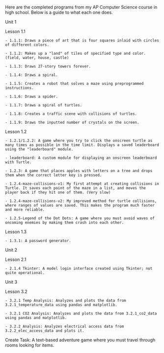 Here are the completed programs from my AP Computer Science course in high school. Below is a guide to what each one does.

Unit 1

  Lesson 1.1
  
    - 1.1.1: Draws a piece of art that is four squares inlaid with circles of different colors.
    
    - 1.1.2: Makes up a "land" of tiles of specified type and color. (field, water, house, castle)
    
    - 1.1.3: Draws 27-story towers forever.
    
    - 1.1.4: Draws a spiral.
    
    - 1.1.5: Creates a robot that solves a maze using preprogrammed instructions.
    
    - 1.1.6: Draws a spider.
    
    - 1.1.7: Draws a spiral of turtles.
    
    - 1.1.8: Creates a traffic scene with collisions of turtles.
    
    - 1.1.9: Draws the inputted number of crystals on the screen.
    
  Lesson 1.2
  
    - 1.2.1/1.2.2: A game where you try to click the onscreen turtle as many times as possible in the time limit. Displays a saved leaderboard using the "leaderboard" module.

    - leaderboard: A custom module for displaying an onscreen leaderboard with Turtle.

    - 1.2.3: A game that places apples with letters on a tree and drops them when the correct letter key is pressed.

    - 1.2.4-maze-collisions-v1: My first attempt at creating collisions in Turtle. It saves each point of the maze in a list, and moves the player back if they hit one of them. (Very slow)

    - 1.2.4-maze-collisions-v2: My improved method for turtle collisions, where ranges of values are saved. This makes the program much faster and more reliable.

    - 1.2.5-Legend of the Dot Dots: A game where you must avoid waves of oncoming enemies by making them crash into each other.

  Lesson 1.3
  
    - 1.3.1: A password generator. 
    
Unit 2

  Lesson 2.1

    - 2.1.4 Tkinter: A model login interface created using Tkinter; not quite operational.

Unit 3

  Lesson 3.2

    - 3.2.1 Temp Analysis: Analyzes and plots the data from 3.2.1_temperature_data using pandas and matplotlib.

    - 3.2.1 CO2 Analysis: Analyzes and plots the data from 3.2.1_co2_data using pandas and matplotlib.

    - 3.2.2 Analysis: Analyzes electrical access data from 3.2.2_elec_access_data and plots it.
  

  Create Task: A text-based adventure game where you must travel through rooms looking for items.
    
    
